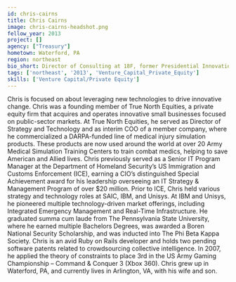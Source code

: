 ```yaml
---
id: chris-cairns
title: Chris Cairns
image: chris-cairns-headshot.png
fellow_year: 2013
project: []
agency: ["Treasury"]
hometown: Waterford, PA
region: northeast
bio_short: Director of Consulting at 18F, former Presidential Innovation Fellow, entrepreneur, and full-stack developer. Penn State University.
tags: ['northeast', '2013', 'Venture_Capital_Private_Equity']
skills: ['Venture Capital/Private Equity']
---
```


Chris is focused on about leveraging new technologies to drive innovative change.  Chris was a founding member of True North Equities, a private equity firm that acquires and operates innovative small businesses focused on public-sector markets.  At True North Equities, he served as Director of Strategy and Technology and as interim COO of a member company, where he commercialized a DARPA-funded line of medical injury simulation products.  These products are now used around the world at over 20 Army Medical Simulation Training Centers to train combat medics, helping to save American and Allied lives.  Chris previously served as a Senior IT Program Manager at the Department of Homeland Security’s US Immigration and Customs Enforcement (ICE), earning a CIO’s distinguished Special Achievement award for his leadership overseeing an IT Strategy & Management Program of over $20 million.  Prior to ICE, Chris held various strategy and technology roles at SAIC, IBM, and Unisys.  At IBM and Unisys, he pioneered multiple technology-driven market offerings, including Integrated Emergency Management and Real-Time Infrastructure.  He graduated summa cum laude from The Pennsylvania State University, where he earned multiple Bachelors Degrees, was awarded a Boren National Security Scholarship, and was inducted into The Phi Beta Kappa Society.  Chris is an avid Ruby on Rails developer and holds two pending software patents related to crowdsourcing collective intelligence. In 2007, he applied the theory of constraints to place 3rd in the US Army Gaming Championship – Command & Conquer 3 (Xbox 360).  Chris grew up in Waterford, PA, and currently lives in Arlington, VA, with his wife and son.
